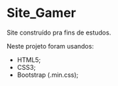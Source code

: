 # Site_Gamer

Site construído pra fins de estudos.

Neste projeto foram usandos:
- HTML5;
- CSS3;
- Bootstrap (.min.css);
